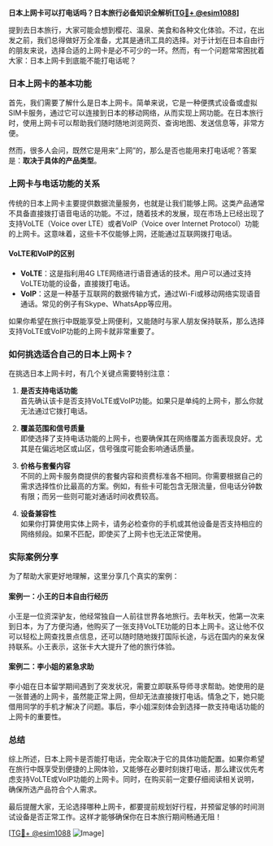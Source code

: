 **日本上网卡可以打电话吗？日本旅行必备知识全解析[[TG💪+ @esim1088](https://t.me/s/esim1088)]**

提到去日本旅行，大家可能会想到樱花、温泉、美食和各种文化体验。不过，在出发之前，我们总得做好万全准备，尤其是通讯工具的选择。对于计划在日本自由行的朋友来说，选择合适的上网卡是必不可少的一环。然而，有一个问题常常困扰着大家：日本上网卡到底能不能打电话呢？

### 日本上网卡的基本功能

首先，我们需要了解什么是日本上网卡。简单来说，它是一种便携式设备或虚拟SIM卡服务，通过它可以连接到日本的移动网络，从而实现上网功能。在日本旅行时，使用上网卡可以帮助我们随时随地浏览网页、查询地图、发送信息等，非常方便。

然而，很多人会问，既然它是用来“上网”的，那么是否也能用来打电话呢？答案是：**取决于具体的产品类型**。

### 上网卡与电话功能的关系

传统的日本上网卡主要提供数据流量服务，也就是让我们能够上网。这类产品通常不具备直接拨打语音电话的功能。不过，随着技术的发展，现在市场上已经出现了支持VoLTE（Voice over LTE）或者VoIP（Voice over Internet Protocol）功能的上网卡。这意味着，这些卡不仅能够上网，还能通过互联网拨打电话。

#### VoLTE和VoIP的区别

- **VoLTE**：这是指利用4G LTE网络进行语音通话的技术。用户可以通过支持VoLTE功能的设备，直接拨打电话。
- **VoIP**：这是一种基于互联网的数据传输方式，通过Wi-Fi或移动网络实现语音通话。常见的例子有Skype、WhatsApp等应用。

如果你希望在旅行中既能享受上网便利，又能随时与家人朋友保持联系，那么选择支持VoLTE或VoIP功能的上网卡就非常重要了。

### 如何挑选适合自己的日本上网卡？

在挑选日本上网卡时，有几个关键点需要特别注意：

1. **是否支持电话功能**  
   首先确认该卡是否支持VoLTE或VoIP功能。如果只是单纯的上网卡，那么你就无法通过它拨打电话。

2. **覆盖范围和信号质量**  
   即使选择了支持电话功能的上网卡，也要确保其在网络覆盖方面表现良好。尤其是在偏远地区或山区，信号强度可能会影响通话质量。

3. **价格与套餐内容**  
   不同的上网卡服务商提供的套餐内容和资费标准各不相同。你需要根据自己的需求选择性价比最高的方案。例如，有些卡可能包含无限流量，但电话分钟数有限；而另一些则可能对通话时间收费较高。

4. **设备兼容性**  
   如果你打算使用实体上网卡，请务必检查你的手机或其他设备是否支持相应的网络频段。如果不匹配，即使买了上网卡也无法正常使用。

### 实际案例分享

为了帮助大家更好地理解，这里分享几个真实的案例：

#### 案例一：小王的日本自由行经历  
小王是一位资深驴友，他经常独自一人前往世界各地旅行。去年秋天，他第一次来到日本，为了方便沟通，他购买了一张支持VoLTE功能的日本上网卡。这让他不仅可以轻松上网查找景点信息，还可以随时随地拨打国际长途，与远在国内的亲友保持联系。小王表示，这张卡大大提升了他的旅行体验。

#### 案例二：李小姐的紧急求助  
李小姐在日本留学期间遇到了突发状况，需要立即联系导师寻求帮助。她使用的是一张普通的上网卡，虽然能正常上网，但却无法直接拨打电话。情急之下，她只能借用同学的手机才解决了问题。事后，李小姐深刻体会到选择一款支持电话功能的上网卡的重要性。

### 总结

综上所述，日本上网卡是否能打电话，完全取决于它的具体功能配置。如果你希望在旅行中既享受到便捷的上网体验，又能够在必要时刻拨打电话，那么建议优先考虑支持VoLTE或VoIP功能的上网卡。同时，在购买前一定要仔细阅读相关说明，确保所选产品符合个人需求。

最后提醒大家，无论选择哪种上网卡，都要提前规划好行程，并预留足够的时间测试设备是否正常工作。这样才能够确保你在日本旅行期间畅通无阻！

[[TG💪+ @esim1088](https://t.me/s/esim1088) ![Image](https://i.postimg.cc/4NQfJmqS/Snipaste-2025-05-13-00-14-12.png)]